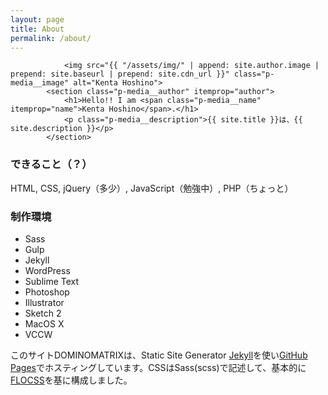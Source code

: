 ```yaml
---
layout: page
title: About
permalink: /about/
---
```

<div class="p-media p-media--page">
		
				<img src="{{ "/assets/img/" | append: site.author.image | prepend: site.baseurl | prepend: site.cdn_url }}" class="p-media__image" alt="Kenta Hoshino">
			<section class="p-media__author" itemprop="author">
				<h1>Hello!! I am <span class="p-media__name" itemprop="name">Kenta Hoshino</span>.</h1>
				<p class="p-media__description">{{ site.title }}は、{{ site.description }}</p>
			</section>

</div>

### できること（？）

HTML, CSS, jQuery（多少）, JavaScript（勉強中）, PHP（ちょっと）

### 制作環境

 - Sass
 - Gulp
 - Jekyll
 - WordPress
 - Sublime Text
 - Photoshop
 - Illustrator
 - Sketch 2
 - MacOS X
 - VCCW

このサイトDOMINOMATRIXは、Static Site Generator [Jekyll][jekyll]を使い[GitHub Pages][github pages]でホスティングしています。CSSはSass(scss)で記述して、基本的に[FLOCSS][flocss]を基に構成しました。

[jekyll]:          http://jekyllrb.com/
[github pages]:    https://pages.github.com/
[flocss]:          https://github.com/hiloki/flocss

